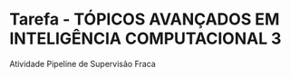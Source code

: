 # Tarefa - TÓPICOS AVANÇADOS EM INTELIGÊNCIA COMPUTACIONAL 3

Atividade Pipeline de Supervisão Fraca
